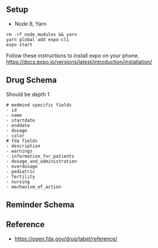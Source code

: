 ## Setup
- Node 8, Yarn
```
rm -rf node_modules && yarn
yarn global add expo-cli
expo start
```
Follow these instructions to install expo on your phone.
https://docs.expo.io/versions/latest/introduction/installation/

## Drug Schema
Should be depth 1
```
# medmind specific fields
- id
- name
- startdate
- enddate
- dosage
- color
# fda fields
- description
- warnings
- information_for_patients
- dosage_and_administration
- overdosage
- pediatric
- fertility
- nursing
- mechanism_of_action
```

## Reminder Schema

## Reference
- https://open.fda.gov/drug/label/reference/
